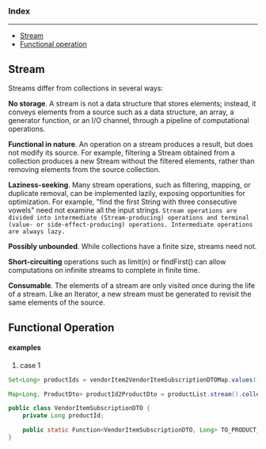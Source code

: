 ### Index
---

* [Stream](#stream)
* [Functional operation](#functional-operation)



Stream
---

Streams differ from collections in several ways:

**No storage**. A stream is not a data structure that stores elements; instead, it conveys elements from a source such as a data structure, an array, a generator function, or an I/O channel, through a pipeline of computational operations.

__Functional in nature__. An operation on a stream produces a result, but does not modify its source. For example, filtering a Stream obtained from a collection produces a new Stream without the filtered elements, rather than removing elements from the source collection.

**Laziness-seeking**. Many stream operations, such as filtering, mapping, or duplicate removal, can be implemented lazily, exposing opportunities for optimization. For example, "find the first String with three consecutive vowels" need not examine all the input strings. `Stream operations are divided into intermediate (Stream-producing) operations and terminal (value- or side-effect-producing) operations. Intermediate operations are always lazy.`

**Possibly unbounded**. While collections have a finite size, streams need not. 

**Short-circuiting** operations such as limit(n) or findFirst() can allow computations on infinite streams to complete in finite time.

**Consumable**. The elements of a stream are only visited once during the life of a stream. Like an Iterator, a new stream must be generated to revisit the same elements of the source.

Functional Operation
---
#### examples
1. case 1

```java
Set<Long> productIds = vendorItem2VendorItemSubscriptionDTOMap.values().stream().map(VendorItemSubscriptionDTO::getProductId).collect(Collectors.toSet());

Map<Long, ProductDto> productId2ProductDto = productList.stream().collect(toMap(ProductDto::getProductId, Function.identity()));

public class VendorItemSubscriptionDTO {
    private Long productId;

    public static Function<VendorItemSubscriptionDTO, Long> TO_PRODUCT_ID = VendorItemSubscriptionDTO::getProductId;
}
```
